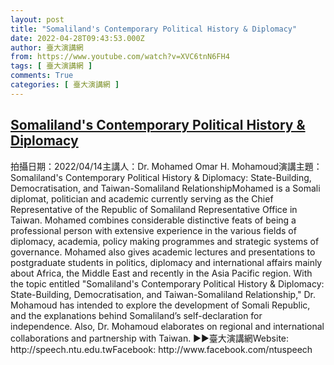 ```yaml
---
layout: post
title: "Somaliland's Contemporary Political History & Diplomacy"
date: 2022-04-28T09:43:53.000Z
author: 臺大演講網
from: https://www.youtube.com/watch?v=XVC6tnN6FH4
tags: [ 臺大演講網 ]
comments: True
categories: [ 臺大演講網 ]
---
```

<!--1651139033000-->
[Somaliland's Contemporary Political History & Diplomacy](https://www.youtube.com/watch?v=XVC6tnN6FH4)
------

<div>
拍攝日期：2022/04/14主講人：Dr. Mohamed Omar H. Mohamoud演講主題：Somaliland's Contemporary Political History & Diplomacy: State-Building, Democratisation, and Taiwan-Somaliland RelationshipMohamed is a Somali diplomat, politician and academic currently serving as the Chief Representative of the Republic of Somaliland Representative Office in Taiwan. Mohamed combines considerable distinctive feats of being a professional person with extensive experience in the various fields of diplomacy, academia, policy making programmes and strategic systems of governance. Mohamed also gives academic lectures and presentations to postgraduate students in politics, diplomacy and international affairs mainly about Africa, the Middle East and recently in the Asia Pacific region. With the topic entitled "Somaliland's Contemporary Political History & Diplomacy: State-Building, Democratisation, and Taiwan-Somaliland Relationship," Dr. Mohamoud has intended to explore the development of Somali Republic, and the explanations behind Somaliland’s self-declaration for independence. Also, Dr. Mohamoud elaborates on regional and international collaborations and partnership with Taiwan. ►►臺大演講網Website: http://speech.ntu.edu.twFacebook: http://www.facebook.com/ntuspeech
</div>
